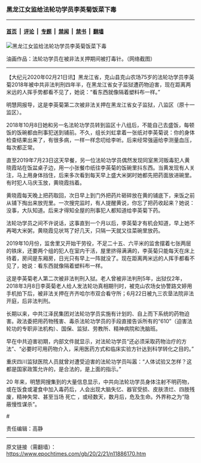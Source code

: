 ### 黑龙江女监给法轮功学员李英菊饭菜下毒

---

#### [首页](../../../..?n11886170) &nbsp;|&nbsp; [评论](../../../../../epoch-comment?n11886170) &nbsp;|&nbsp; [专题](../../../../../epoch-special?n11886170) &nbsp;|&nbsp; [禁闻](../../../../../epoch-news?n11886170) &nbsp;|&nbsp; [禁书](../../../../../books?n11886170) &nbsp;|&nbsp; [翻墙](https://github.com/gfw-breaker/nogfw/blob/master/README.md?n11886170)


<div><img alt="黑龙江女监给法轮功学员李英菊饭菜下毒" class="attachment-djy_600_400 size-djy_600_400 wp-post-image" src="https://i.epochtimes.com/assets/uploads/2020/02/2011-3-27-b4-5.jpg"/>
<div class="caption">
 <p>
  油画作品：法轮功学员在被非法关押期间被打毒针。（网络截图）
 </p>
</div></div><hr/><div class="post_content" id="artbody" itemprop="articleBody">
 <!-- article content begin -->
 <p>
  【大纪元2020年02月21日讯】黑龙江省，克山县克山农场75岁的法轮功学员李英菊2018年被中共非法判刑四年半，在黑龙江省女子监狱遭药物迫害，现在距离两米远的人挥手势都看不见了，她说：“看东西就像隔着塑料布一样。”
 </p>
 <p class="p4">
  <span class="s1">
   明慧网报导，这是李英菊第二次被非法关押在黑龙江省女子监狱，八监区（原十一监区）。
  </span>
 </p>
 <p class="p4">
  <span class="s1">
   2018年10月8日她和另一名法轮功学员转到监区十八组后，不能自己去盛饭，每顿饭的饭碗都由刑事犯送到铺前。不久，组长刘虹拿着一张纸对李英菊说：你的身体检查结果出来了，有很多病，一样一样念叨给李听。后来经常强逼给李测量血压，每次都正常。
  </span>
 </p>
 <p class="p4">
  <span class="s1">
   直至2019年7月23日这天早餐，另一位法轮功学员偶然发现同室黑河贩毒犯人黄晓霞站在饭盆桌子边，用一小张餐巾纸往李英菊的饭碗里抖东西。当黄发现有人关注，马上用身体挡住，后来多次看到每天早上盛大米粥时她都先把药面放进碗里。有时犯人马庆玉放，黄晓霞挡着。
  </span>
 </p>
 <p class="p4">
  <span class="s1">
   黄晓霞每天晚上把药取回，次日早上到门外把药片砸碎放在黄的铺底下，来饭之前从铺下掏出来放兜里。一次搜完监时，有人提醒黄说，你忘了把药收起来？她说：没事，大队知道。后来才得知全屋的刑事犯人都知道给李英菊下药。
  </span>
 </p>
 <p class="p4">
  <span class="s1">
   法轮功学员之间不许说话，这事直到一个月以后，李英菊才有机会知道，早上她不再喝大米粥，黄晓霞见状骂了好几天，只隔一天就又往菜碗里放药。
  </span>
 </p>
 <p class="p4">
  <span class="s1">
   2019年10月份，监舍里又开始干劳役，不足二十五、六平米的监舍摆着七张两层的铁床，还要两个组的犯人在室内干活，屋里挤得满满的，李英菊只能每天在床上待着，房间是东厢房，日光只有早上一阵就没了。现在距离两米远的人挥手都看不见了，她说：看东西就像隔着塑料布一样。
  </span>
 </p>
 <p class="p4">
  <span class="s1">
   这是李英菊老人第二次被非法判刑入狱。老人曾被非法判刑5年，出狱仅2年，2018年3月8日李英菊老人给人发法轮功真相期刊时，被克山农场女协警路文婷用手机拍下后，被非法关押在齐齐哈尔市双合看守所；6月22日被九三农垦法院非法开庭，后非法判刑。
  </span>
 </p>
 <p class="p5">
  <span class="s1">
   长期以来，中共江泽民集团对法轮功学员实施有计划的、自上而下系统的药物迫害。政法委把用药物残害、毒杀法轮功学员的手段直接告诉所有的“610”（迫害法轮功的专职非法机构）、国保、监狱、劳教所、精神病院和洗脑班。
  </span>
 </p>
 <p class="p7">
  <span class="s1">
   早在中共迫害初期，内部文件就显示，对法轮功学员“还必须采取药物治疗的方法”、“必要时可用药物介入，采用医药方式和临床实验方针达到科学转化之目的。”
  </span>
 </p>
 <p class="p5">
  <span class="s1">
   重庆四川监狱医院人员就曾对遭受迫害的法轮功学员叫嚣：“人体试验又怎样？这都是国家政策允许的，是合法的，是上面的指示。”
  </span>
 </p>
 <p class="p7">
  <span class="s3">
   20
  </span>
  <span class="s1">
   年来，明慧网搜集到的大量信息显示，中共向法轮功学员身体注射不明药物，或在饭食或灌食中加入毒药后，人会出现大脑失忆、器官受损、皮肤溃烂、四肢残废，精神失常、甚至当场
   <ok href="https://www.epochtimes.com/gb/tag/%e6%ad%bb%e4%ba%a1.html">
    <span class="s4">
     死亡
    </span>
   </ok>
   ，或经数天，数月后，危及生命。外界称之为“隐蔽慢性谋杀”。
  </span>
 </p>
 <p>
  #
 </p>
 <p class="p7">
  责任编辑：高静
 </p>
 <!-- article content end -->
 <div id="below_article_ad">
 </div>
</div>


---

原文链接（需翻墙）：https://www.epochtimes.com/gb/20/2/21/n11886170.htm